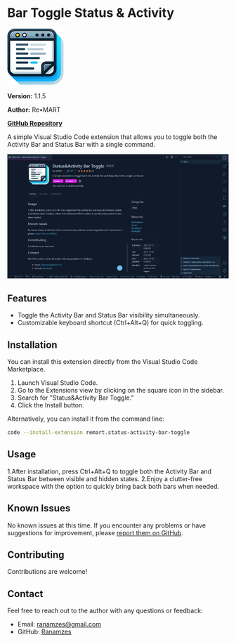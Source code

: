 # Bar Toggle Status & Activity

![Icon](icon.png)

<!-- version -->
**Version:** 1.1.5
<!-- versionend -->

**Author:** Re•MART

**[GitHub Repository](https://github.com/Ranamzes/status-activity-bar-toggle-vscode)**

A simple Visual Studio Code extension that allows you to toggle both the Activity Bar and Status Bar with a single command.

![demonstration](demo.gif)
## Features

- Toggle the Activity Bar and Status Bar visibility simultaneously.
- Customizable keyboard shortcut (Ctrl+Alt+Q) for quick toggling.

## Installation

You can install this extension directly from the Visual Studio Code Marketplace.

1. Launch Visual Studio Code.
2. Go to the Extensions view by clicking on the square icon in the sidebar.
3. Search for "Status&Activity Bar Toggle."
4. Click the Install button.

Alternatively, you can install it from the command line:

```bash
code --install-extension remart.status-activity-bar-toggle
```

## Usage

1.After installation, press Ctrl+Alt+Q to toggle both the Activity Bar and Status Bar between visible and hidden states.
2.Enjoy a clutter-free workspace with the option to quickly bring back both bars when needed.

## Known Issues

No known issues at this time. If you encounter any problems or have suggestions for improvement, please [report them on GitHub](https://github.com/Ranamzes/status-activity-bar-toggle-vscode/issues).

## Contributing

Contributions are welcome!

## Contact

Feel free to reach out to the author with any questions or feedback:

- Email: ranamzes@gmail.com
- GitHub: [Ranamzes](https://github.com/Ranamzes)
